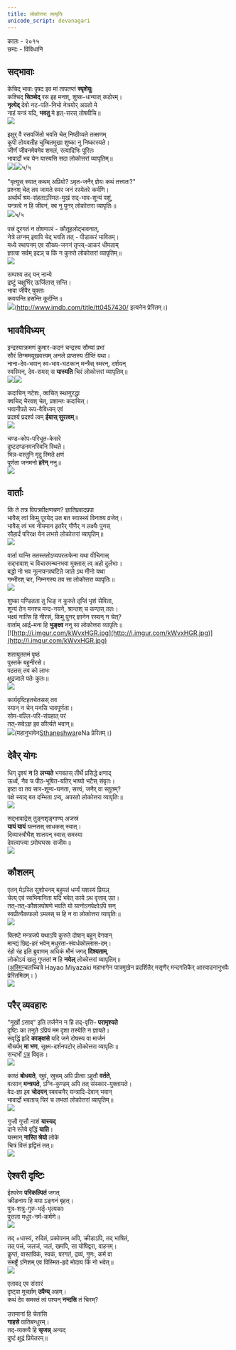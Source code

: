 ```yaml
---
title: लोकोत्तरा व्यापृतिः
unicode_script: devanagari
---
```

    
कालः \- २०१५  
छन्दः \- विविधानि  

## सद्भावाः
केचिद् भावाः पृषद इव मां तापतप्तं **स्पृशेयुः**  
कश्चिद् **सिञ्चेद्** रस इह मनश्, शुष्क-धान्यात् कठोरम्।  
**नृत्येद्** देवो नट-पति-निभो नेत्रयोर् अग्रतो मे  
नाहं यन्त्रं यदि, **भवतु** मे हृत्-सरस् तोषवीचि॥  
[![](http://i.imgur.com/Xx4shEo.jpg)](http://i.imgur.com/Xx4shEo.jpg)  

इक्षुर् वै रसवर्जितो भवति चेत् निष्ठीव्यते तत्क्षणम्  
कूपी तोयवतीह चुम्बितमुखा शुष्का नु निष्कास्यते।  
जीर्णं जीवनमेवमेव शमलं, रत्यादिभिः पूरितः  
भावार्द्रो भव येन यास्यसि सदा लोकोत्तरां व्यापृतिम्॥  
[![](http://i.imgur.com/RHDDzT3.png)](http://i.imgur.com/RHDDzT3.png)![](http://i.imgur.com/lgXetd8.jpg)५/५  

"मृत्युस् स्यात् कथम् अप्रियो? ऽमृत-जनैर् ज्ञेयः‌ कथं तत्त्वतः?"  
प्रश्नश् चेत् तव जायते स्मर जनं रस्येतरे कर्मणि।  
अर्थार्थं श्रम-संहताऽस्मित-मुखं सद्-भाव-शून्यं पशुं,  
यन्त्रत्वे न हि जीवनं, क्व नु पुनर् लोकोत्तरा व्यापृतिः॥  
![](http://i.imgur.com/FsmHEc6.jpg)५/५  

पत्त्रं दूरगतं न तोषणपरं - कौतूहलोद्भावनात्,  
नेत्रे लग्नम् इवापि चेद् भवति तत् - पीडाकरं‌ भावितम्।  
मध्ये स्थापनम् एव सौख्य-जननं तृप्त्य्-आकरं धीमताम्  
ज्ञात्वा सर्वम् इदञ् च किं न कुरुते लोकोत्तरां व्यापृतिम्॥  
![](http://i.imgur.com/UTVtvJ6.jpg)

सम्पश्य तद् यन् नान्ये  
द्रष्टुं चक्षुर्भिर् ऊर्जितास् सन्ति।  
भावा जीवैर् युक्ताः  
कवयन्ति हसन्ति कूर्दन्ति॥  
[![](http://i.imgur.com/QssQxNZ.jpg)](http://i.imgur.com/QssQxNZ.jpg)(http://www.imdb.com/title/tt0457430/ इत्यनेन प्रेरितम्।)  

## भाववैविध्यम्
इन्द्रस्याक्रमणं कुमार-कदनं चन्द्रस्य सौम्यां प्रभां  
सौरं तिग्ममयूखवत्त्वम् अनले प्राप्तस्य दीप्तिं यथा।  
नाना-देव-भवान् स्व-भाव-घटकान् मन्त्रैस् स्मरन्, दर्शयन्  
स्वस्मिन्, देव-समस् स **यास्यति** चिरं लोकोत्तरां व्यापृतिम्॥  
[![](http://i.imgur.com/wl92VNH.jpg)](http://i.imgur.com/wl92VNH.jpg)![](http://i.imgur.com/tsQD3L4.jpg)  

कदाचिन् नटेशः, क्वचित् स्थाणुरद्धा  
क्वचिद् भैरवश् चेत्, प्रशान्तः कदाचित्।  
भवानीपते रूप-वैविध्यम् एवं  
प्रदर्श्य प्रदर्श्य त्वम् **ईयास् सुरत्वम्**॥  
[![](http://i.imgur.com/PG646gG.png)](http://i.imgur.com/PG646gG.png)  

चण्ड-कोप-परिधूत-केसरे  
दुष्टदण्डनमनस्विनि स्थिते।  
भिन्न-वस्तुनि मृदु स्मिते क्षणं  
पूर्णता जनमनो **हरेन्** ननु॥    
[![](http://i.imgur.com/LvvmFqp.jpg)](http://i.imgur.com/LvvmFqp.jpg)  

## वार्ताः
किं ते तत्र विपत्रवीक्षणचण? ज्ञातिप्रवादप्रपा  
भावैस् त्वां किमु पूरयेद् उत बत स्वास्थ्यं विनाश्य व्रजेत्।  
भावैस् त्वं भव नीयमान इतरैर् गौणैर् न लक्ष्यैः‌ पुनस्  
सौहार्दं परिरक्ष येन लभसे लोकोत्तरां व्यापृतिम्॥    
[![](http://i.imgur.com/v4beRBr.jpg)](http://i.imgur.com/v4beRBr.jpg)  
  
वार्ता यान्ति ततस्ततोऽप्यपरतःफेना यथा वीचिगास्  
सद्भावाश् च विचारमन्थनभवा मुक्तास् त्व् अहो दुर्लभाः।  
बद्धो नो भव नूत्नयन्त्रघटिते जाले ऽथ मीनो यथा  
गम्भीरश् चर, निम्नगस्य तव सा लोकोत्तरा व्यापृतिः॥  
[![](http://i.imgur.com/IIEadxg.jpg)](http://i.imgur.com/IIEadxg.jpg)  

शुष्का पण्डितता तु धिङ् न कुरुते तृप्तिं भृशं सेविता,  
शून्यं‌ तेन मनश्च मन्द-नयने, श्रान्तश् च कण्ठस् ततः।  
भक्ष्यं नात्सि हि नीरसं, किमु पुनर् ज्ञानेन रस्यन् न चेत्?  
वार्ताम् आर्द्र-मना हि **भुङ्क्ष्व** ननु सा लोकोत्तरा व्यापृतिः॥    
[![http://i.imgur.com/kWvxHGR.jpg](http://i.imgur.com/kWvxHGR.jpg)](http://i.imgur.com/kWvxHGR.jpg)  

शतायुततमं पृष्ठं  
पुस्तके बहुनीरसे।  
पठतस् तव को लाभः  
क्षुद्रजाले पतेः कुतः॥  
[![](http://i.imgur.com/v4beRBr.jpg)](http://i.imgur.com/v4beRBr.jpg)  

कार्यवृष्टिहतचेतसस् तव  
स्यान् न चेन् मनसि भावपूर्णता।  
सोम-वल्लि-परि-संग्रहात् परं  
तत्-सवेऽज्ञ इव कीर्त्यते भवान्॥  
[![](http://i.imgur.com/lgG83kU.jpg)](http://i.imgur.com/lgG83kU.jpg)(महानुभावेन[Sthaneshwar](https://www.facebook.com/sthaneshwar.timalsina)eNa प्रेरितम्।)  

## देवैर् योगः
धिग् दृश्यं **न** हि **लभ्यते** भगवतस् तीर्थे प्रसिद्धे क्षणाद्  
ऊर्ध्वं, नैव च पीठ-भूषित-यतिर् भाष्यो भटैस् संवृतः।  
इष्टा वा तव सार-शून्य-घनता, सत्त्वं, जनैर् वा स्तुतम्?  
पक्षे स्याद् बत दम्भिता ऽप्य्, अपरतो लोकोत्तरा व्यापृतिः॥  
[![](http://i.imgur.com/zOdt8Xf.jpg)](http://i.imgur.com/zOdt8Xf.jpg)  

सद्भावाद्रेस् तुङ्गशृङ्गाण्य् अजस्रं  
**यायं यायं** यत्नतस् साधकस् स्यात्।  
दिव्यास्त्रौघैश् शातयन् स्वास् समस्या  
देवत्वाप्त्या ऽमोघघस्रः सजीवः॥  
[![](http://i.imgur.com/ZU9RWz1.jpg)](http://i.imgur.com/ZU9RWz1.jpg)

## कौशलम्
एतन् मेऽस्ति सुशोभनम् बहुमतं धर्म्यं यशस्यं प्रियञ्  
चेत्य् एवं स्वभिमानिता यदि भवेत् काये ऽथ वृत्ताव् उत।  
तत्-तत्-कौशलपोषणे भवति यो यत्नोऽनपेक्षोऽपि सन्  
स्वप्रीत्यैकफलो ऽमलस् स हि न वा लोकोत्तरा व्यापृतिः॥  
[![](http://i.imgur.com/5v5jqvO.png)](http://i.imgur.com/5v5jqvO.png)  

क्लिष्टे मन्त्रजपे यथाऽपि कुरुते दोषान् बहून् वेगवान्  
मान्द्यं छिद्र-हरं भवेन् मधुरता-संवर्धकोल्लास-दम्।  
रंहो रंह इति ब्रुवाणम् अधिकं मौनं जगद् **दिश्यताम्**,  
लोकोऽयं खलु गुप्ततां **न** हि **नयेल्** लोकोत्तरां व्यापृतिम्॥  
([अस्मिन्](https://www.youtube.com/watch?v=6zhLBe319KE)चलच्चित्रे Hayao Miyazaki महाभागेन पात्रमुखेन प्रदर्शितैर् मसृणैर् मन्दगतिकैर् आस्वादनानुभवैः प्रेरितमिदम्। )    
[![](http://i.imgur.com/W4sNfcZ.jpg)](http://i.imgur.com/W4sNfcZ.jpg)

## परैर् व्यवहारः
"मूर्खो ऽसाव्" इति तर्जनेन न हि तद्-वृत्तिᳶ **परामृश्यते**  
दृष्टिः का तनुते ऽप्रियं मम दृशा तस्येति न ज्ञायते।  
संवृद्धिं हृदि **काङ्क्षसे** यदि जने दोषस्य वा मार्जनं  
मौर्ख्यम् **मा भण**, सूक्ष्म-दर्शनपटोर् लोकोत्तरा व्यापृतिः॥  
सन्दर्भो [ऽत्र](https://agnimaan.wordpress.com/2015/07/04/what-an-idiot-vs-he-does-that-because-in-his-view/) विवृतः।    
[![](http://i.imgur.com/DUEOmjQ.jpg)](http://i.imgur.com/DUEOmjQ.jpg)

काष्ठं **बोधयते**, स्रुवं, स्रुचम् अपि प्रीत्वा ऽहुतौ **वर्तते**,  
वत्सान् **मन्त्रयते**, ऽग्नि-कुण्डम् अपि तत् संस्कार-युक्तायते।  
वेद-ज्ञा इव **चोदयन्** स्ववचनैर् यन्त्रादि-देवान् भवान्  
भावार्द्रो भवताच् चिरं च लभतां लोकोत्तरां व्यापृतिम्॥  
[![](http://i.imgur.com/B6A8Auu.jpg)](http://i.imgur.com/B6A8Auu.jpg)  

गुप्तौ गुप्तौ नाशं **यास्यद्**  
दाने स्तेये वृद्धिं **याति**।  
यस्मान् **नास्ति श्रेयो** लोके  
चित्रं वित्तं हृद्वित्तं तत्॥  
[![](http://i.imgur.com/cHDHAWW.jpg)](http://i.imgur.com/cHDHAWW.jpg)  
    
## ऐश्वरी दृष्टिः

ईश्वरेण **परिकल्पितं** जगत्  
क्रीडनाय हि मया ऽङ्गनं बृहत्।  
पुत्र-शत्रु-गुरु-भर्तृ-भृत्यकाः  
पुत्तला मधुर-नर्म-कर्मणे॥  
[![](http://i.imgur.com/z3Z32jR.jpg)](http://i.imgur.com/z3Z32jR.jpg)

तद् +धास्यं, रुदितं, प्रकोपनम् अपि, क्रीडाऽपि, तद् भाषितं,  
तत् पत्त्रं, जलजं, जलं, खमपि, सा योषिद्वरा, वाहनम्।  
कॢप्तं, वास्तविकं, स्वकं, परगतं, द्रव्यं, गुणः, कर्म वा  
संमर्ष्ट्रे ऽनिशम् एव विस्मित-हृदे मोदाय किं नो भवेत्॥  
[![](http://i2.2photo.ru/f/7/333339.jpg)](http://i2.2photo.ru/f/7/333339.jpg)  

एतावद् एव संसारं  
दृष्ट्वा मूर्च्छाम् **उपैम्य्** अहम्।  
कथं देव समस्तं त्वं 
पश्यन् **नन्दसि** तं चिरम्?

उत्तमानां हि चेतांसि  
**गाहसे** वातिबन्धुरम्।  
तद्-व्यक्त्यै हि **सृजन्न्** अन्यद्  
दुष्टं क्षुद्रं प्रियेतरम्॥
